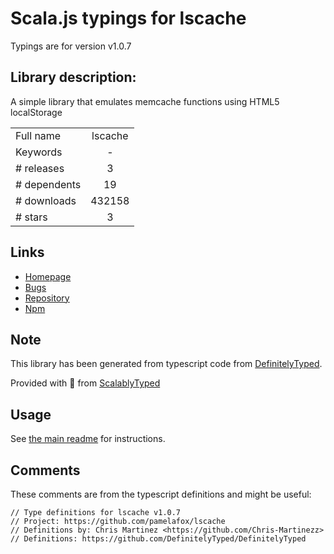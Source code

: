 
# Scala.js typings for lscache

Typings are for version v1.0.7

## Library description:
A simple library that emulates memcache functions using HTML5 localStorage

|                    |                 |
| ------------------ | :-------------: |
| Full name          | lscache |
| Keywords           | - |
| # releases         | 3 |
| # dependents       | 19 |
| # downloads        | 432158 |
| # stars            | 3 |

## Links
- [Homepage](http://github.com/pamelafox/lscache)
- [Bugs](https://github.com/pamelafox/lscache/issues)
- [Repository](https://github.com/pamelafox/lscache)
- [Npm](https://www.npmjs.com/package/lscache)
    


## Note
This library has been generated from typescript code from [DefinitelyTyped](https://definitelytyped.org).

Provided with :purple_heart: from [ScalablyTyped](https://github.com/oyvindberg/ScalablyTyped)

## Usage
See [the main readme](../../readme.md) for instructions.

## Comments

These comments are from the typescript definitions and might be useful:
```
// Type definitions for lscache v1.0.7
// Project: https://github.com/pamelafox/lscache
// Definitions by: Chris Martinez <https://github.com/Chris-Martinezz>
// Definitions: https://github.com/DefinitelyTyped/DefinitelyTyped

```


